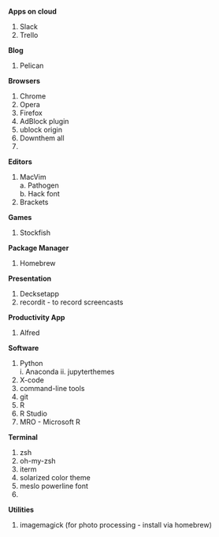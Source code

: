 **Apps on cloud**

1. Slack
2. Trello

**Blog**

1. Pelican

**Browsers**

1. Chrome
2. Opera
3. Firefox
4. AdBlock plugin
5. ublock origin
6. Downthem all
7. 

**Editors**

1. MacVim  
    a. Pathogen  
    b. Hack font
2. Brackets

**Games**

1. Stockfish


**Package Manager**

1. Homebrew

**Presentation**

1. Decksetapp
2. recordit - to record screencasts

**Productivity App**

1. Alfred

**Software**

1. Python  
    i. Anaconda
    ii. jupyterthemes
2. X-code
3. command-line tools
4. git
5. R
6. R Studio
7. MRO - Microsoft R


**Terminal**

1. zsh
2. oh-my-zsh
3. iterm
4. solarized color theme
5. meslo powerline font
6. 

**Utilities**

1. imagemagick (for photo processing - install via homebrew)
